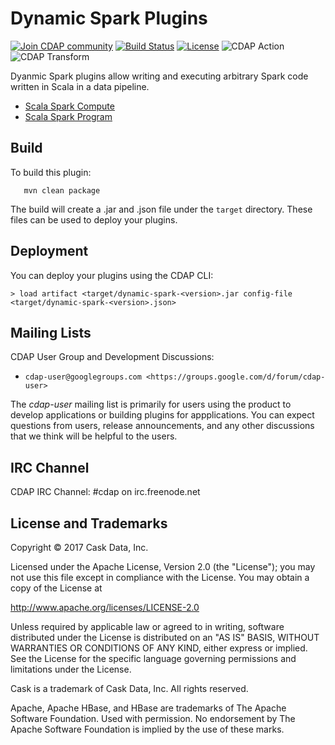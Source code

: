 Dynamic Spark Plugins
=====================

[![Join CDAP community](https://cdap-users.herokuapp.com/badge.svg?t=dynamic-spark)](https://cdap-users.herokuapp.com) 
[![Build Status](https://travis-ci.org/hydrator/dynamic-spark.svg?branch=develop)](https://travis-ci.org/hydrator/dynamic-spark)
[![License](https://img.shields.io/badge/License-Apache%202.0-blue.svg)](https://opensource.org/licenses/Apache-2.0)
![CDAP Action](https://cdap-users.herokuapp.com/assets/cdap-action.svg)
![CDAP Transform](https://cdap-users.herokuapp.com/assets/cdap-transform.svg)

Dyanmic Spark plugins allow writing and executing arbitrary Spark code written in Scala in a data pipeline. 

* [Scala Spark Compute](docs/ScalaSparkCompute-sparkcompute.md)
* [Scala Spark Program](docs/ScalaSparkProgram-sparkprogram.md)

Build
-----
To build this plugin:

```
   mvn clean package
```    

The build will create a .jar and .json file under the ``target`` directory.
These files can be used to deploy your plugins.

Deployment
----------
You can deploy your plugins using the CDAP CLI:

    > load artifact <target/dynamic-spark-<version>.jar config-file <target/dynamic-spark-<version>.json>
    
## Mailing Lists

CDAP User Group and Development Discussions:

* `cdap-user@googlegroups.com <https://groups.google.com/d/forum/cdap-user>`

The *cdap-user* mailing list is primarily for users using the product to develop
applications or building plugins for appplications. You can expect questions from 
users, release announcements, and any other discussions that we think will be helpful 
to the users.

## IRC Channel

CDAP IRC Channel: #cdap on irc.freenode.net


## License and Trademarks

Copyright © 2017 Cask Data, Inc.

Licensed under the Apache License, Version 2.0 (the "License"); you may not use this file except
in compliance with the License. You may obtain a copy of the License at

http://www.apache.org/licenses/LICENSE-2.0

Unless required by applicable law or agreed to in writing, software distributed under the 
License is distributed on an "AS IS" BASIS, WITHOUT WARRANTIES OR CONDITIONS OF ANY KIND, 
either express or implied. See the License for the specific language governing permissions 
and limitations under the License.

Cask is a trademark of Cask Data, Inc. All rights reserved.

Apache, Apache HBase, and HBase are trademarks of The Apache Software Foundation. Used with
permission. No endorsement by The Apache Software Foundation is implied by the use of these marks.  

